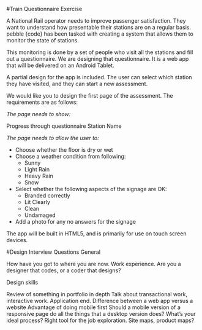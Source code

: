 #Train Questionnaire Exercise

A National Rail operator needs to improve passenger satisfaction. They want to understand how presentable their stations are on a regular basis. pebble {code} has been tasked with creating a system that allows them to monitor the state of stations. 

This monitoring is done by a set of people who visit all the stations and fill out a questionnaire. We are designing that questionnaire. It is a web app that will be delivered on an Android Tablet. 

A partial design for the app is included. The user can select which station they have visited, and they can start a new assessment. 

We would like you to design the first page of the assessment. The requirements are as follows:


_The page needs to show:_

Progress through questionnaire
Station Name

_The page needs to allow the user to:_

* Choose whether the floor is dry or wet
* Choose a weather condition from following:
  * Sunny
  * Light Rain
  * Heavy Rain
  * Snow
* Select whether the following aspects of the signage are OK:
  * Branded correctly
  * Lit Clearly
  * Clean 
  * Undamaged
* Add a photo for any no answers for the signage

The app will be built in HTML5, and is primarily for use on touch screen devices. 


#Design Interview Questions
General

How have you got to where you are now.
Work experience.
Are you a designer that codes, or a coder that designs?

Design skills

Review of something in portfolio in depth
Talk about transactional work, interactive work. Application end.
Difference between a web app versus a website
Advantage of doing mobile first
Should a mobile version of a responsive page do all the things that a desktop version does?
What’s your ideal process?
Right tool for the job exploration.
Site maps, product maps?
